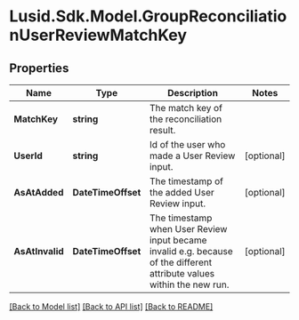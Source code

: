 # Lusid.Sdk.Model.GroupReconciliationUserReviewMatchKey

## Properties

Name | Type | Description | Notes
------------ | ------------- | ------------- | -------------
**MatchKey** | **string** | The match key of the reconciliation result. | 
**UserId** | **string** | Id of the user who made a User Review input. | [optional] 
**AsAtAdded** | **DateTimeOffset** | The timestamp of the added User Review input. | [optional] 
**AsAtInvalid** | **DateTimeOffset** | The timestamp when User Review input became invalid e.g. because of the different attribute values within the new run. | [optional] 

[[Back to Model list]](../README.md#documentation-for-models) [[Back to API list]](../README.md#documentation-for-api-endpoints) [[Back to README]](../README.md)


